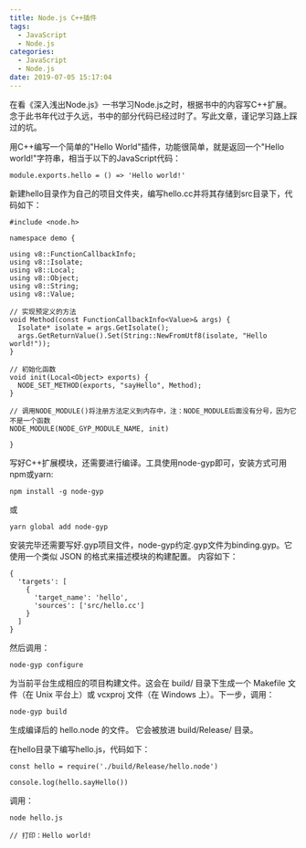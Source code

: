 ```yaml
---
title: Node.js C++插件
tags:
  - JavaScript
  - Node.js
categories:
  - JavaScript
  - Node.js
date: 2019-07-05 15:17:04
---
```

在看《深入浅出Node.js》一书学习Node.js之时，根据书中的内容写C++扩展。念于此书年代过于久远，书中的部分代码已经过时了。写此文章，谨记学习路上踩过的坑。

用C++编写一个简单的"Hello World"插件，功能很简单，就是返回一个"Hello world!"字符串，相当于以下的JavaScript代码：

```
module.exports.hello = () => 'Hello world!'
```

新建hello目录作为自己的项目文件夹，编写hello.cc并将其存储到src目录下，代码如下：

```
#include <node.h>

namespace demo {

using v8::FunctionCallbackInfo;
using v8::Isolate;
using v8::Local;
using v8::Object;
using v8::String;
using v8::Value;

// 实现预定义的方法
void Method(const FunctionCallbackInfo<Value>& args) {
  Isolate* isolate = args.GetIsolate();
  args.GetReturnValue().Set(String::NewFromUtf8(isolate, "Hello world!"));
}

// 初始化函数
void init(Local<Object> exports) {
  NODE_SET_METHOD(exports, "sayHello", Method);
}

// 调用NODE_MODULE()将注册方法定义到内存中，注：NODE_MODULE后面没有分号，因为它不是一个函数
NODE_MODULE(NODE_GYP_MODULE_NAME, init)

}
```

写好C++扩展模块，还需要进行编译。工具使用node-gyp即可，安装方式可用npm或yarn:

```
npm install -g node-gyp
```
或
```
yarn global add node-gyp
```

安装完毕还需要写好.gyp项目文件，node-gyp约定.gyp文件为binding.gyp。它使用一个类似 JSON 的格式来描述模块的构建配置。 内容如下：

```
{
  'targets': [
    {
      'target_name': 'hello',
      'sources': ['src/hello.cc']
    }
  ]
}
```

然后调用：
```
node-gyp configure
```

为当前平台生成相应的项目构建文件。这会在 build/ 目录下生成一个 Makefile 文件（在 Unix 平台上）或 vcxproj 文件（在 Windows 上）。下一步，调用：
```
node-gyp build
```
生成编译后的 hello.node 的文件。 它会被放进 build/Release/ 目录。

在hello目录下编写hello.js，代码如下：

```
const hello = require('./build/Release/hello.node')

console.log(hello.sayHello())
```

调用：
```
node hello.js

// 打印：Hello world!
```